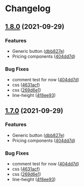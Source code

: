 # Changelog

## [1.8.0](https://www.github.com/Toaztr/angular-libraries/compare/v1.7.0...v1.8.0) (2021-09-29)


### Features

* Generic button ([dbb827e](https://www.github.com/Toaztr/angular-libraries/commit/dbb827eea67b04e5fe1b4aae9cf1feb98ae3e0d1))
* Pricing components ([404dd7d](https://www.github.com/Toaztr/angular-libraries/commit/404dd7dacf943aaa22aff7f84035a82e04f410d3))


### Bug Fixes

* comment test for now ([404dd7d](https://www.github.com/Toaztr/angular-libraries/commit/404dd7dacf943aaa22aff7f84035a82e04f410d3))
* css ([4631acf](https://www.github.com/Toaztr/angular-libraries/commit/4631acfd5401fd855c601d53ea8431d0413f8c22))
* css ([269d6e1](https://www.github.com/Toaztr/angular-libraries/commit/269d6e103f282c5bb47a1e5667a3734df3a5d1e8))
* line-height ([4f8ee93](https://www.github.com/Toaztr/angular-libraries/commit/4f8ee938c7bc3fbe58e231126b9dc87c92258ae5))

## [1.7.0](https://www.github.com/Toaztr/angular-libraries/compare/v1.6.0...v1.7.0) (2021-09-29)


### Features

* Generic button ([dbb827e](https://www.github.com/Toaztr/angular-libraries/commit/dbb827eea67b04e5fe1b4aae9cf1feb98ae3e0d1))
* Pricing components ([404dd7d](https://www.github.com/Toaztr/angular-libraries/commit/404dd7dacf943aaa22aff7f84035a82e04f410d3))


### Bug Fixes

* comment test for now ([404dd7d](https://www.github.com/Toaztr/angular-libraries/commit/404dd7dacf943aaa22aff7f84035a82e04f410d3))
* css ([4631acf](https://www.github.com/Toaztr/angular-libraries/commit/4631acfd5401fd855c601d53ea8431d0413f8c22))
* css ([269d6e1](https://www.github.com/Toaztr/angular-libraries/commit/269d6e103f282c5bb47a1e5667a3734df3a5d1e8))
* line-height ([4f8ee93](https://www.github.com/Toaztr/angular-libraries/commit/4f8ee938c7bc3fbe58e231126b9dc87c92258ae5))
